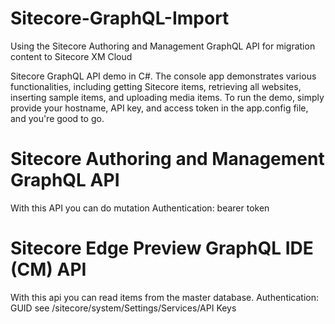 # Sitecore-GraphQL-Import
Using the Sitecore Authoring and Management GraphQL API for migration content to Sitecore XM Cloud

Sitecore GraphQL API demo in C#. The console app demonstrates various functionalities, including getting Sitecore items, retrieving all websites, inserting sample items, and uploading media items. To run the demo, simply provide your hostname, API key, and access token in the app.config file, and you're good to go.

# Sitecore Authoring and Management GraphQL API
With this API you can do mutation
Authentication: bearer token

# Sitecore Edge Preview GraphQL IDE (CM) API
With this api you can read items from the master database.
Authentication: GUID see /sitecore/system/Settings/Services/API Keys 
